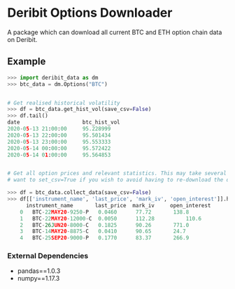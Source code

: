 # Deribit Options Downloader
A package which can download all current BTC and ETH option chain data on Deribit.

## Example
``` python
>>> import deribit_data as dm
>>> btc_data = dm.Options("BTC")


# Get realised historical volatility
>>> df = btc_data.get_hist_vol(save_csv=False)
>>> df.tail()
date                    btc_hist_vol
2020-05-13 21:00:00     95.228999
2020-05-13 22:00:00     95.501434
2020-05-13 23:00:00     95.553333
2020-05-14 00:00:00     95.572422
2020-05-14 01:00:00     95.564853


# Get all option prices and relevant statistics. This may take several minutes so you may
# want to set_csv=True if you wish to avoid having to re-download the data.

>>> df = btc_data.collect_data(save_csv=False)
>>> df[['instrument_name', 'last_price', 'mark_iv', 'open_interest']].head()
      instrument_name	    last_price  mark_iv     open_interest
    0	BTC-22MAY20-9250-P	 0.0460	     77.72	     138.8
    1	BTC-22MAY20-12000-C	 0.0050	     112.28          110.6
    2	BTC-26JUN20-8000-C	 0.1825	     90.26	     771.0
    3	BTC-14MAY20-8875-C	 0.0410	     90.65	     24.7
    4	BTC-25SEP20-9000-P	 0.1770	     83.37	     266.9
```

### External Dependencies
- pandas==1.0.3
- numpy==1.17.3
